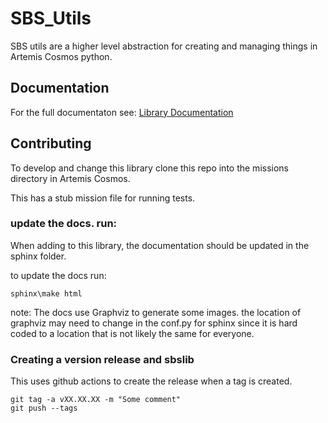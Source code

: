 # SBS_Utils
SBS utils are a higher level abstraction for creating and managing things in Artemis Cosmos python.

## Documentation
For the full documentaton see:
[Library Documentation](https://artemis-sbs.github.io/sbs_utils/index.html)


## Contributing
To develop and change this library clone this repo into the missions directory in Artemis Cosmos.

This has a stub mission file for running tests.

### update the docs. run:
When adding to this library, the documentation should be updated in the sphinx folder.

to update the docs run:
```
sphinx\make html
```

note: The docs use Graphviz to generate some images.
the location of graphviz may need to change in the conf.py for sphinx since it is hard coded to a location that is not likely the same for everyone.


### Creating a version release and sbslib
This uses github actions to create the release when a tag is created.

```
git tag -a vXX.XX.XX -m "Some comment"
git push --tags
```